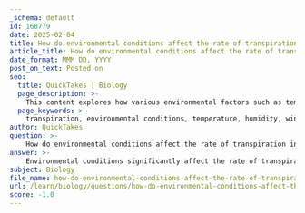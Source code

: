 ```yaml
---
_schema: default
id: 168779
date: 2025-02-04
title: How do environmental conditions affect the rate of transpiration in plants?
article_title: How do environmental conditions affect the rate of transpiration in plants?
date_format: MMM DD, YYYY
post_on_text: Posted on
seo:
  title: QuickTakes | Biology
  page_description: >-
    This content explores how various environmental factors such as temperature, humidity, wind speed, and light intensity affect the rate of transpiration in plants, along with the adaptations plants have developed to manage water loss.
  page_keywords: >-
    transpiration, environmental conditions, temperature, humidity, wind speed, light intensity, soil water availability, plant adaptations, water loss, stomata, photosynthesis, xerophytes
author: QuickTakes
question: >-
    How do environmental conditions affect the rate of transpiration in plants?
answer: >-
    Environmental conditions significantly affect the rate of transpiration in plants through various factors, including temperature, humidity, wind speed, and light intensity. Here’s how each of these factors influences transpiration:\n\n1. **Temperature**: Higher temperatures increase the rate of transpiration. Warm air can hold more moisture, and as the temperature rises, the water molecules gain energy and evaporate more quickly from the leaf surfaces. This increased evaporation leads to a higher rate of water loss through the stomata.\n\n2. **Humidity**: The relative humidity of the air surrounding the plant plays a crucial role in transpiration. When humidity is low, the concentration gradient between the inside of the leaf (where the water vapor is more concentrated) and the outside air (where it is less concentrated) is steeper. This gradient drives water vapor to exit the leaf more rapidly, increasing the rate of transpiration. Conversely, high humidity reduces the concentration gradient, slowing down transpiration.\n\n3. **Wind Speed**: Wind can enhance transpiration rates by removing the water vapor that accumulates around the leaf surface. When wind blows, it reduces the humidity around the leaves, maintaining a steep concentration gradient for water vapor to diffuse out of the stomata. In still air, the moisture can create a saturated layer around the leaf, which can slow down transpiration.\n\n4. **Light Intensity**: Light affects transpiration indirectly through its influence on photosynthesis. During photosynthesis, stomata open to allow carbon dioxide in, which also permits water vapor to exit. Higher light intensity typically leads to increased photosynthesis, resulting in more open stomata and, consequently, higher transpiration rates. However, if light is too intense, it may lead to excessive water loss, prompting plants to close their stomata to conserve water.\n\n5. **Soil Water Availability**: The availability of water in the soil also impacts transpiration. If the soil is dry, plants may close their stomata to prevent excessive water loss, thereby reducing transpiration rates. Conversely, when soil moisture is adequate, stomata can remain open, facilitating higher rates of transpiration.\n\n6. **Plant Adaptations**: Some plants, particularly xerophytes, have adaptations that help them manage transpiration under harsh environmental conditions. Features such as sunken stomata, thick cuticles, and leaf modifications (like rolling) help reduce water loss, allowing these plants to survive in arid environments.\n\nIn summary, the rate of transpiration in plants is influenced by a combination of environmental factors, and plants have developed various adaptations to optimize water use and minimize loss in response to these conditions.
subject: Biology
file_name: how-do-environmental-conditions-affect-the-rate-of-transpiration-in-plants.md
url: /learn/biology/questions/how-do-environmental-conditions-affect-the-rate-of-transpiration-in-plants
score: -1.0
---
```


&nbsp;